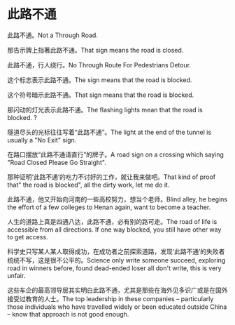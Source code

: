 # 此路不通

<p><span class="chinese">此路不通。</span><span class="english">Not a Through Road.</span></p>

<p><span class="chinese">那告示牌上指著此路不通。</span><span class="english">That sign means the road is closed.</span></p>

<p><span class="chinese">此路不通，行人绕行。</span><span class="english">No Through Route For Pedestrians Detour.</span></p>

<p><span class="chinese">这个标志表示此路不通。</span><span class="english">The sign means that the road is blocked.</span></p>

<p><span class="chinese">这个符号暗示此路不通。</span><span class="english">That sign means that the road is blocked.</span></p>

<p><span class="chinese">那闪动的灯光表示此路不通。</span><span class="english">The flashing lights mean that the road is blocked. ?</span></p>

<p><span class="chinese">隧道尽头的光标往往写着“此路不通”。</span><span class="english">The light at the end of the tunnel is usually a "No Exit" sign.</span></p>

<p><span class="chinese">在路口摆放“此路不通请直行”的牌子。</span><span class="english">A road sign on a crossing which saying "Road Closed Please Go Straight".</span></p>

<p><span class="chinese">那种证明‘此路不通’的吃力不讨好的工作，就让我来做吧。</span><span class="english">That kind of proof that" the road is blocked", all the dirty work, let me do it.</span></p>

<p><span class="chinese">此路不通，他又开始向河南的一些高校努力，想当个老师。</span><span class="english">Blind alley, he begins the effort of a few colleges to Henan again, want to become a teacher.</span></p>

<p><span class="chinese">人生的道路上真是四通八达，此路不通，必有别的路可走。</span><span class="english">The road of life is accessible from all directions. If one way blocked, you still have other way to get access.</span></p>

<p><span class="chinese">科学史只写某人某人取得成功，在成功者之前探索道路，发现‘此路不通’的失败者统统不写，这是很不公平的。</span><span class="english">Science only write someone succeed, exploring road in winners before, found dead-ended loser all don't write, this is very unfair.</span></p>

<p><span class="chinese">这些车企的最高领导层其实明白此路不通，尤其是那些在海外见多识广或是在国外接受过教育的人士。</span><span class="english">The top leadership in these companies – particularly those individuals who have travelled widely or been educated outside China – know that approach is not good enough.</span></p>

